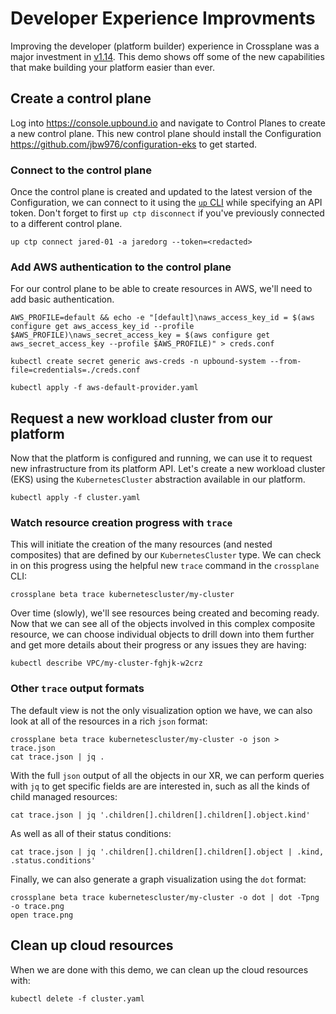 # Developer Experience Improvments

Improving the developer (platform builder) experience in Crossplane was a major
investment in [v1.14](https://github.com/crossplane/crossplane/issues/4648).
This demo shows off some of the new capabilities that make building your
platform easier than ever.

## Create a control plane

Log into https://console.upbound.io and navigate to Control Planes to create a
new control plane.  This new control plane should install the Configuration
https://github.com/jbw976/configuration-eks to get started.

### Connect to the control plane

Once the control plane is created and updated to the latest version of the
Configuration, we can connect to it using the [`up`
CLI](https://github.com/upbound/up) while specifying an API token. Don't forget
to first `up ctp disconnect` if you've previously connected to a different
control plane.

```
up ctp connect jared-01 -a jaredorg --token=<redacted>
```

### Add AWS authentication to the control plane

For our control plane to be able to create resources in AWS, we'll need to add
basic authentication.

```
AWS_PROFILE=default && echo -e "[default]\naws_access_key_id = $(aws configure get aws_access_key_id --profile $AWS_PROFILE)\naws_secret_access_key = $(aws configure get aws_secret_access_key --profile $AWS_PROFILE)" > creds.conf

kubectl create secret generic aws-creds -n upbound-system --from-file=credentials=./creds.conf

kubectl apply -f aws-default-provider.yaml
```

## Request a new workload cluster from our platform

Now that the platform is configured and running, we can use it to request new infrastructure from its platform API.  Let's create a new workload cluster (EKS) using the `KubernetesCluster` abstraction available in our platform.

```
kubectl apply -f cluster.yaml
```

### Watch resource creation progress with `trace`

This will initiate the creation of the many resources (and nested composites)
that are defined by our `KubernetesCluster` type.  We can check in on this
progress using the helpful new `trace` command in the `crossplane` CLI:

```
crossplane beta trace kubernetescluster/my-cluster
```

Over time (slowly), we'll see resources being created and becoming ready. Now
that we can see all of the objects involved in this complex composite resource,
we can choose individual objects to drill down into them further and get more
details about their progress or any issues they are having:

```
kubectl describe VPC/my-cluster-fghjk-w2crz
```

### Other `trace` output formats

The default view is not the only visualization option we have, we can also look
at all of the resources in a rich `json` format:

```
crossplane beta trace kubernetescluster/my-cluster -o json > trace.json
cat trace.json | jq .
```

With the full `json` output of all the objects in our XR, we can perform queries
with `jq` to get specific fields are are interested in, such as all the kinds of
child managed resources:
```
cat trace.json | jq '.children[].children[].children[].object.kind'
```

As well as all of their status conditions:
```
cat trace.json | jq '.children[].children[].children[].object | .kind, .status.conditions'
```

Finally, we can also generate a graph visualization using the `dot` format:

```
crossplane beta trace kubernetescluster/my-cluster -o dot | dot -Tpng -o trace.png
open trace.png
```

## Clean up cloud resources

When we are done with this demo, we can clean up the cloud resources with:

```
kubectl delete -f cluster.yaml
```